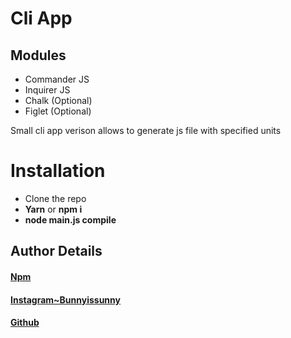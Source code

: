 # Cli App
##  Modules
- Commander JS
- Inquirer JS
- Chalk (Optional)
- Figlet (Optional)

Small cli app verison allows to generate js file with specified units

# Installation
- Clone the repo
- **Yarn** or **npm i** 
- **node main.js compile**

## Author Details
#### [Npm](https://www.npmjs.com/~bunnyweb)
#### [Instagram~Bunnyissunny](https://www.instagram.com/bunnyissunny/)
#### [Github](https://github.com/thebunnyweb)

